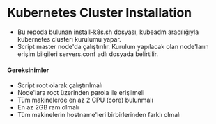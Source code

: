 # Kubernetes Cluster Installation
* Bu repoda bulunan install-k8s.sh dosyası, kubeadm aracılığıyla kubernetes clusterı kurulumu yapar.
* Script master node'da çalıştırılır. Kurulum yapılacak olan node'ların erişim bilgileri servers.conf adlı dosyada belirtilir.

#### Gereksinimler
* Script root olarak çalıştırılmalı
* Node'lara root üzerinden parola ile erişilmeli
* Tüm makinelerde en az 2 CPU (core) bulunmalı
* En az 2GB ram olmalı
* Tüm makinelerin hostname'leri birbirlerinden farklı olmalı
